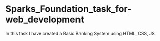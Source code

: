 # Sparks_Foundation_task_for-web_development
In this task I have created a Basic Banking System using HTML, CSS, JS
